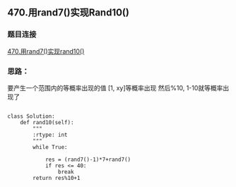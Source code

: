 ## 470.用rand7()实现Rand10()
### 题目连接
[470.用rand7()实现rand10()](https://leetcode-cn.com/problems/implement-rand10-using-rand7/)
### 思路：
要产生一个范围内的等概率出现的值
[1, xy]等概率出现 然后%10,
1-10就等概率出现了

```python3

class Solution:
    def rand10(self):
        """
        :rtype: int
        """
        while True:

            res = (rand7()-1)*7+rand7()
            if res <= 40:
                break
        return res%10+1
```
